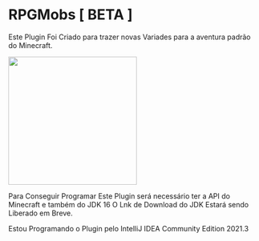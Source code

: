 # RPGMobs [ BETA ]
Este Plugin Foi Criado para trazer novas Variades para a aventura padrão do Minecraft.

<img src="https://media.discordapp.net/attachments/696189569904934993/950415141898440774/unknown.png" width="256"/>


Para Conseguir Programar Este Plugin será necessário ter a API do Minecraft e também do JDK 16
O Lnk de Download do JDK Estará sendo Liberado em Breve.





Estou Programando o Plugin pelo IntelliJ IDEA Community Edition 2021.3
